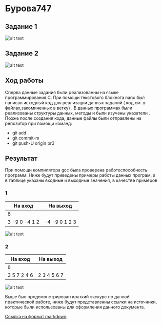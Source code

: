 # **Бурова747**

## **Задание 1**

![alt text](https://pp.userapi.com/c846218/v846218336/1e6c21/WfmmUUm7chw.jpg)

## **Задание 2**

![alt text](https://pp.userapi.com/c846218/v846218336/1e6c29/8WXtVktp79k.jpg)

## **Ход работы**

Сперва данные задания были реализованны на языке программирования C. При помощи текстового блокнота nano был написан исходный код для реализации данных заданий ( код см. в файлах,закомиченных в ветку) . В данных программах были реализованы структуры данных, методы и были изучены указатели . Позже после создания кода, данные файлы были отправлены на репозитор при помощи команд:

- git add .
- git commit-m
- git push-U origin pr3

## **Результат**

При помощи компилятора gcc была проверена работоспособность программ. Ниже будут приведены примеры работы данных програм, а в таблице указаны входные и выходные значения, в качестве примеров

### **1**

| На вход          | На выход       | 
| -------------    |:--------------:|
| 6                |                |
| 3 -9 0 -4 1 2    | -4 -9 0 1 2 3  |

![alt text](https://pp.userapi.com/c850428/v850428959/fd60a/t7kpuIiF4Qc.jpg)

### **2**

| На вход          | На выход       | 
| -------------    |:--------------:|
| 6                |                |
| 3 5 7 2 4 6      | 2 3 4 5 6 7    |

![alt text](https://pp.userapi.com/c850428/v850428959/fd611/gHPAP2Rlq2I.jpg)

Выше был продемонстрирован краткий экскурс по данной практической работе, ниже будут представленны ссылки на источники, которые были использованы для оформления данного документа.

[Ссылка на формат markdown](https://github.com/adam-p/markdown-here/wiki/Markdown-Cheatsheet)
